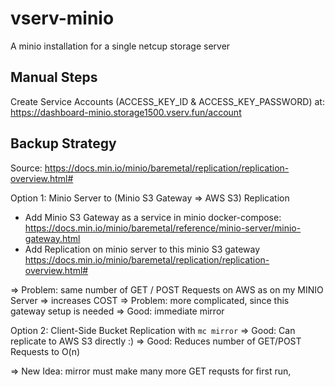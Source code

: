 # vserv-minio

A minio installation for a single netcup storage server

## Manual Steps

Create Service Accounts (ACCESS_KEY_ID & ACCESS_KEY_PASSWORD) at:
https://dashboard-minio.storage1500.vserv.fun/account

## Backup Strategy

Source: https://docs.min.io/minio/baremetal/replication/replication-overview.html#

Option 1: Minio Server to (Minio S3 Gateway => AWS S3) Replication

- Add Minio S3 Gateway as a service in minio docker-compose:
  https://docs.min.io/minio/baremetal/reference/minio-server/minio-gateway.html
- Add Replication on minio server to this minio S3 gateway
  https://docs.min.io/minio/baremetal/replication/replication-overview.html#

=> Problem: same number of GET / POST Requests on AWS as on my MINIO Server => increases COST
=> Problem: more complicated, since this gateway setup is needed
=> Good: immediate mirror

Option 2: Client-Side Bucket Replication with `mc mirror`
=> Good: Can replicate to AWS S3 directly :)
=> Good: Reduces number of GET/POST Requests to O(n)

=> New Idea: mirror must make many more GET requsts for first run,
